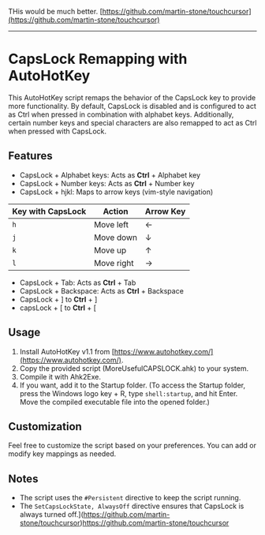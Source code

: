 THis would be much better.
[https://github.com/martin-stone/touchcursor](https://github.com/martin-stone/touchcursor)



---
# CapsLock Remapping with AutoHotKey

This AutoHotKey script remaps the behavior of the CapsLock key to provide more functionality. By default, CapsLock is disabled and is configured to act as Ctrl when pressed in combination with alphabet keys. Additionally, certain number keys and special characters are also remapped to act as Ctrl when pressed with CapsLock.

## Features

- CapsLock + Alphabet keys: Acts as **Ctrl** + Alphabet key
- CapsLock + Number keys: Acts as **Ctrl** + Number key
- CapsLock + hjkl: Maps to arrow keys (vim-style navigation)

| Key with CapsLock | Action                  | Arrow Key |
|--------|-------------------------|-----------|
| `h`    | Move left               | ←         |
| `j`    | Move down               | ↓         |
| `k`    | Move up                 | ↑         |
| `l`    | Move right              | →         |
- CapsLock + Tab: Acts as **Ctrl** + Tab
- CapsLock + Backspace: Acts as **Ctrl** + Backspace
- CapsLock + ] to **Ctrl** + ]
- capsLock + [ to **Ctrl** + [

## Usage

1. Install AutoHotKey v1.1 from [https://www.autohotkey.com/](https://www.autohotkey.com/).
2. Copy the provided script (MoreUsefulCAPSLOCK.ahk) to your system.
3. Compile it with Ahk2Exe.
4. If you want, add it to the Startup folder.
   (To access the Startup folder, press the Windows logo key + R, type `shell:startup`, and hit Enter. Move the compiled executable file into the opened folder.)

## Customization

Feel free to customize the script based on your preferences. You can add or modify key mappings as needed.

## Notes

- The script uses the `#Persistent` directive to keep the script running.
- The `SetCapsLockState, AlwaysOff` directive ensures that CapsLock is always turned off.](https://github.com/martin-stone/touchcursor)https://github.com/martin-stone/touchcursor

